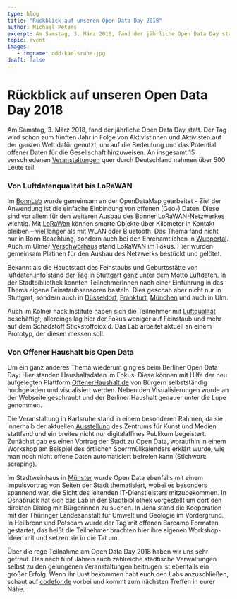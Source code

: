 ```yaml
---
type: blog
title: "Rückblick auf unseren Open Data Day 2018"
author: Michael Peters
excerpt: Am Samstag, 3. März 2018, fand der jährliche Open Data Day statt. Der Tag wird schon zum fünften Jahr in Folge von Aktivistinnen und Aktivisten auf der ganzen Welt dafür genutzt, um auf die Bedeutung und das Potential offener Daten für die Gesellschaft hinzuweisen. An insgesamt 15 verschiedenen Veranstaltungen quer durch Deutschland nahmen über 500 Leute teil.
topic: event
images:
   - imgname: odd-karlsruhe.jpg
draft: false
---
```


# Rückblick auf unseren Open Data Day 2018

Am Samstag, 3. März 2018, fand der jährliche Open Data Day statt. Der Tag wird schon zum fünften Jahr in Folge von Aktivistinnen und Aktivisten auf der ganzen Welt dafür genutzt, um auf die Bedeutung und das Potential offener Daten für die Gesellschaft hinzuweisen. An insgesamt 15 verschiedenen [Veranstaltungen](https://codefor.de/blog/open-data-day.html) quer durch Deutschland nahmen über 500 Leute teil.

### Von Luftdatenqualität bis LoRaWAN

Im [BonnLab](https://bonnlab.de/) wurde gemeinsam an der OpenDataMap gearbeitet - Ziel der Anwendung ist die einfache Einbindung von offenen (Geo-) Daten. Diese sind vor allem für den weiteren Ausbau des Bonner LoRaWAN-Netzwerkes wichtig. Mit [LoRaWan](https://de.wikipedia.org/wiki/Long_Range_Wide_Area_Network ) können smarte Objekte über Kilometer in Kontakt bleiben – viel länger als mit WLAN oder Bluetooth. Das Thema fand nicht nur in Bonn Beachtung, sondern auch bei den Ehrenamtlichen in [Wuppertal](https://www.clownfisch.eu/02/26/smart-city-wuppertal-open-data-day-2018/). Auch im Ulmer [Verschwörhaus](https://verschwoerhaus.de/) stand LoRaWAN  im Fokus. Hier wurden gemeinsam Platinen für den Ausbau des Netzwerks bestückt und gelötet.

Bekannt als die Hauptstadt des Feinstaubs und Geburtsstätte von [luftdaten.info](https://luftdaten.info/) stand der Tag in Stuttgart ganz unter dem Motto Luftdaten. In der Stadtbibliothek konnten TeilnehmerInnen nach einer Einführung in das Thema eigene Feinstaubsensoren basteln. Dies geschah aber nicht nur in Stuttgart, sondern auch in [Düsseldorf](https://open.nrw/open-data-day-2018-ein-rueckblick-auf-die-events-koeln-und-duesseldorf), [Frankfurt](https://codeforfrankfurt.github.io/hackathon2018/index.html), [München](https://www.it-muenchen-blog.de/index.php/der-nutzen-von-offenen-daten-unser-nachbericht-vom-open-data-hackathon-2018/) und auch in Ulm.

Auch im Kölner hack.Institute haben sich die Teilnehmer mit [Luftqualität](https://open.nrw/open-data-day-2018-ein-rueckblick-auf-die-events-koeln-und-duesseldorf) beschäftigt, allerdings lag hier der Fokus weniger auf Feinstaub und mehr auf dem Schadstoff Stickstoffdioxid. Das Lab arbeitet aktuell an einem Prototyp, der diesen messen soll.

### Von Offener Haushalt bis Open Data

Um ein ganz anderes Thema wiederum ging es beim Berliner Open Data Day: Hier standen Haushaltsdaten im Fokus. Diese können mit Hilfe der neu aufgelegten Plattform [OffenerHaushalt.de](https://offenerhaushalt.de/) von Bürgern selbstständig hochgeladen und visualisiert werden. Neben den Visualisierungen wurde an der Webseite geschraubt und der Berliner Haushalt genauer unter die Lupe genommen.

Die Veranstaltung in Karlsruhe stand in einem besonderen Rahmen, da sie innerhalb der aktuellen [Ausstellung](https://zkm.de/de/ausstellungen-veranstaltungen/aktuelle-ausstellungen) des Zentrums für Kunst und Medien stattfand und ein breites nicht nur digitalaffines Publikum begeistert.  Zunächst gab es einen Vortrag der Stadt zu Open Data, woraufhin in einem Workshop am Beispiel des örtlichen Sperrmüllkalenders erklärt wurde, wie man noch nicht offene Daten automatisiert befreien kann (Stichwort: scraping).

Im Stadtweinhaus in [Münster](http://codeformuenster.org/blog/2018/03/06/odd-2018/) wurde Open Data ebenfalls mit einem Impulsvortrag von Seiten der Stadt thematisiert, wobei es besonders spannend war, die Sicht des leitenden IT-Dienstleisters mitzubekommen. In Osnabrück hat sich das Lab in der Stadtbibliothek vorgestellt um dort den direkten Dialog mit Bürgerinnen zu suchen. In Jena stand die Kooperation mit der Thüringer Landesanstalt für Umwelt und Geologie im Vordergrund. In Heilbronn und Potsdam wurde der Tag mit offenen Barcamp Formaten gestartet, das heißt die Teilnehmer brachten hier ihre eigenen Workshop-Ideen mit und setzen sie in die Tat um.

Über die rege Teilnahme am Open Data Day 2018 haben wir uns sehr gefreut. Das nach fünf Jahren auch zahlreiche städtische Verwaltungen selbst zu den gelungenen Veranstaltungen beitrugen ist ebenfalls ein großer Erfolg. Wenn ihr Lust bekommen habt euch den Labs anzuschließen, schaut auf [codefor.de](https://codefor.de/) vorbei und kommt zum nächsten Treffen in eurer Nähe.
